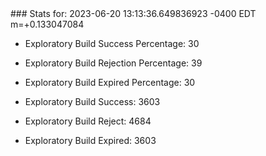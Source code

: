 <!DOCTYPE html>
<html>
	<head>
		<meta charset="utf-8">
		<title>i2p-stats</title>
	</head>
	<body>
### Stats for: 2023-06-20 13:13:36.649836923 -0400 EDT m=+0.133047084

 - Exploratory Build Success Percentage: 30
 - Exploratory Build Rejection Percentage: 39
 - Exploratory Build Expired Percentage: 30
 - Exploratory Build Success: 3603
 - Exploratory Build Reject: 4684
 - Exploratory Build Expired: 3603

	</body>
</html>
